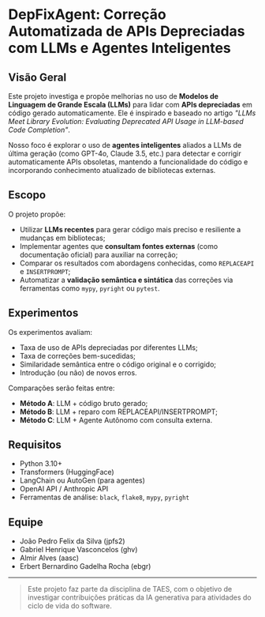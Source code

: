 # DepFixAgent: Correção Automatizada de APIs Depreciadas com LLMs e Agentes Inteligentes

## Visão Geral

Este projeto investiga e propõe melhorias no uso de **Modelos de Linguagem de Grande Escala (LLMs)** para lidar com **APIs depreciadas** em código gerado automaticamente. Ele é inspirado e baseado no artigo _"LLMs Meet Library Evolution: Evaluating Deprecated API Usage in LLM-based Code Completion"_.

Nosso foco é explorar o uso de **agentes inteligentes** aliados a LLMs de última geração (como GPT-4o, Claude 3.5, etc.) para detectar e corrigir automaticamente APIs obsoletas, mantendo a funcionalidade do código e incorporando conhecimento atualizado de bibliotecas externas.

## Escopo

O projeto propõe:

- Utilizar **LLMs recentes** para gerar código mais preciso e resiliente a mudanças em bibliotecas;
- Implementar agentes que **consultam fontes externas** (como documentação oficial) para auxiliar na correção;
- Comparar os resultados com abordagens conhecidas, como `REPLACEAPI` e `INSERTPROMPT`;
- Automatizar a **validação semântica e sintática** das correções via ferramentas como `mypy`, `pyright` ou `pytest`.

## Experimentos

Os experimentos avaliam:

- Taxa de uso de APIs depreciadas por diferentes LLMs;
- Taxa de correções bem-sucedidas;
- Similaridade semântica entre o código original e o corrigido;
- Introdução (ou não) de novos erros.

Comparações serão feitas entre:
- **Método A**: LLM + código bruto gerado;
- **Método B**: LLM + reparo com REPLACEAPI/INSERTPROMPT;
- **Método C**: LLM + Agente Autônomo com consulta externa.

## Requisitos

- Python 3.10+
- Transformers (HuggingFace)
- LangChain ou AutoGen (para agentes)
- OpenAI API / Anthropic API
- Ferramentas de análise: `black`, `flake8`, `mypy`, `pyright`

## Equipe

- João Pedro Felix da Silva (jpfs2)
- Gabriel Henrique Vasconcelos (ghv)
- Almir Alves (aasc)
- Erbert Bernardino Gadelha Rocha (ebgr)

---

> Este projeto faz parte da disciplina de TAES, com o objetivo de investigar contribuições práticas da IA generativa para atividades do ciclo de vida do software.

